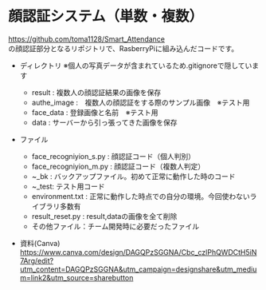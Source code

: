# 顔認証システム（単数・複数）
https://github.com/toma1128/Smart_Attendance  
の顔認証部分となるリポジトリで、RasberryPiに組み込んだコードです。

* ディレクトリ ※個人の写真データが含まれているため.gitignoreで隠しています
  * result : 複数人の顔認証結果の画像を保存
  * authe_image :　複数人の顔認証をする際のサンプル画像　※テスト用
  * face_data : 登録画像と名前　※テスト用
  * data : サーバーから引っ張ってきた画像を保存

* ファイル
  * face_recogniyion_s.py : 顔認証コード（個人判別）
  * face_recogniyion_m.py : 顔認証コード（複数人判定）
  * ~_bk : バックアップファイル。初めて正常に動作した時のコード
  * ~_test: テスト用コード
  * environment.txt : 正常に動作した時点での自分の環境。今回使わないライブラリ多数有
  * result_reset.py : result,dataの画像を全て削除
  * その他ファイル：チーム開発時に必要だったファイル

* 資料(Canva) https://www.canva.com/design/DAGQPzSGGNA/Cbc_czlPhQWDCtH5iN7Arg/edit?utm_content=DAGQPzSGGNA&utm_campaign=designshare&utm_medium=link2&utm_source=sharebutton
